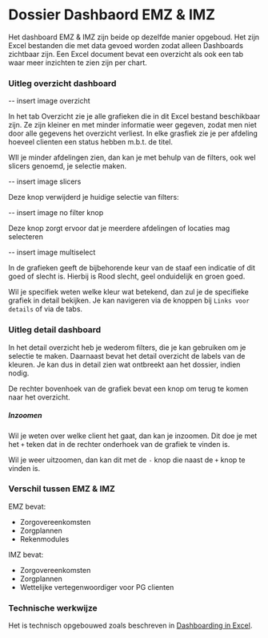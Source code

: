 # Dossier Dashbaord EMZ & IMZ

Het dashboard EMZ & IMZ zijn beide op dezelfde manier opgeboud. Het zijn Excel bestanden die met data gevoed worden zodat alleen Dashboards zichtbaar zijn. Een Excel document bevat een overzicht als ook een tab waar meer inzichten te zien zijn per chart.

### Uitleg overzicht dashboard

-- insert image overzicht

In het tab Overzicht zie je alle grafieken die in dit Excel bestand beschikbaar zijn. Ze zijn kleiner en met minder informatie weer gegeven, zodat men niet door alle gegevens het overzicht verliest. In elke grasfiek zie je per afdeling hoeveel clienten een status hebben m.b.t. de titel.

WIl je minder afdelingen zien, dan kan je met behulp van de filters, ook wel slicers genoemd, je selectie maken.

-- insert image slicers

Deze knop verwijderd je huidige selectie van filters:

-- insert image no filter knop

Deze knop zorgt ervoor dat je meerdere afdelingen of locaties mag selecteren

-- insert image multiselect

In de grafieken geeft de bijbehorende keur van de staaf een indicatie of dit goed of slecht is. Hierbij is Rood slecht, geel onduidelijk en groen goed.

Wil je specifiek weten welke kleur wat betekend, dan zul je de specifieke grafiek in detail bekijken. Je kan navigeren via de knoppen bij `Links voor details` of via de tabs.

### Uitleg detail dashboard

In het detail overzicht heb je wederom filters, die je kan gebruiken om je selectie te maken. Daarnaast bevat het detail overzicht de labels van de kleuren. Je kan dus in detail zien wat ontbreekt aan het dossier, indien nodig.

De rechter bovenhoek van de grafiek bevat een knop om terug te komen naar het overzicht.

##### Inzoomen

Wil je weten over welke client het gaat, dan kan je inzoomen. Dit doe je met het `+` teken dat in de rechter onderhoek van de grafiek te vinden is.

Wil je weer uitzoomen, dan kan dit met de `-` knop die naast de `+` knop te vinden is.

### Verschil tussen EMZ & IMZ

EMZ bevat:

- Zorgovereenkomsten
- Zorgplannen
- Rekenmodules

IMZ bevat:

- Zorgovereenkomsten
- Zorgplannen
- Wettelijke vertegenwoordiger voor PG clienten

### Technische werkwijze

Het is technisch opgebouwed zoals beschreven in [Dashboarding in Excel](https://github.com/Respectzorg/Documentatie).

